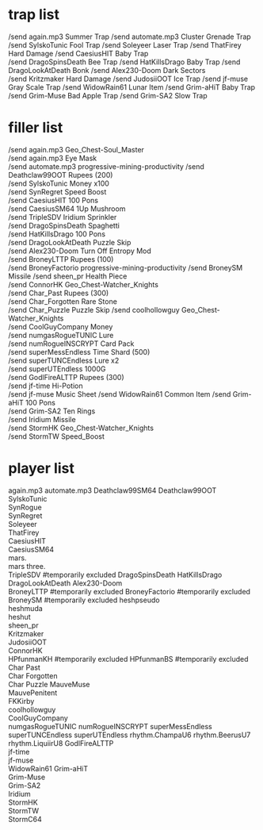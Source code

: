 # trap list

/send again.mp3 Summer Trap
/send automate.mp3 Cluster Grenade Trap
/send SylskoTunic Fool Trap
/send Soleyeer Laser Trap
/send ThatFirey Hard Damage
/send CaesiusHIT Baby Trap     
/send DragoSpinsDeath Bee Trap
/send HatKillsDrago Baby Trap
/send DragoLookAtDeath Bonk
/send Alex230-Doom Dark Sectors      
/send Kritzmaker Hard Damage
/send JudosiiOOT Ice Trap
/send jf-muse Gray Scale Trap
/send WidowRain61 Lunar Item
/send Grim-aHiT Baby Trap
/send Grim-Muse Bad Apple Trap
/send Grim-SA2 Slow Trap

# filler list

/send again.mp3 Geo_Chest-Soul_Master          
/send again.mp3 Eye Mask                       
/send automate.mp3 progressive-mining-productivity
/send Deathclaw99OOT Rupees (200)                   
/send SylskoTunic Money x100                        
/send SynRegret Speed Boost               
/send CaesiusHIT 100 Pons                       
/send CaesiusSM64 1Up Mushroom                     
/send TripleSDV Iridium Sprinkler              
/send DragoSpinsDeath Spaghetti                      
/send HatKillsDrago 100 Pons                       
/send DragoLookAtDeath Puzzle Skip                    
/send Alex230-Doom Turn Off Entropy Mod           
/send BroneyLTTP Rupees (100)                   
/send BroneyFactorio progressive-mining-productivity
/send BroneySM Missile
/send sheen_pr Health Piece                       
/send ConnorHK Geo_Chest-Watcher_Knights                     
/send Char_Past Rupees (300)                   
/send Char_Forgotten Rare Stone                     
/send Char_Puzzle Puzzle Skip
/send coolhollowguy Geo_Chest-Watcher_Knights      
/send CoolGuyCompany Money                          
/send numgasRogueTUNIC Lure                           
/send numRogueINSCRYPT Card Pack                      
/send superMessEndless Time Shard (500)               
/send superTUNCEndless Lure x2                        
/send superUTEndless 1000G                          
/send GodlFireALTTP Rupees (300)                   
/send jf-time Hi-Potion                      
/send jf-muse Music Sheet
/send WidowRain61 Common Item
/send Grim-aHiT 100 Pons                      
/send Grim-SA2 Ten Rings                      
/send Iridium Missile                        
/send StormHK Geo_Chest-Watcher_Knights      
/send StormTW Speed_Boost                    

# player list

again.mp3
automate.mp3
Deathclaw99SM64 
Deathclaw99OOT  
SylskoTunic     
SynRogue        
SynRegret       
Soleyeer        
ThatFirey       
CaesiusHIT      
CaesiusSM64     
mars.           
mars three.     
TripleSDV       #temporarily excluded
DragoSpinsDeath 
HatKillsDrago   
DragoLookAtDeath
Alex230-Doom    
BroneyLTTP      #temporarily excluded
BroneyFactorio  #temporarily excluded
BroneySM        #temporarily excluded
heshpseudo      
heshmuda        
heshut          
sheen_pr        
Kritzmaker      
JudosiiOOT      
ConnorHK        
HPfunmanKH      #temporarily excluded
HPfunmanBS      #temporarily excluded
Char Past       
Char Forgotten  
Char Puzzle 
MauveMuse       
MauvePenitent   
FKKirby         
coolhollowguy   
CoolGuyCompany  
numgasRogueTUNIC
numRogueINSCRYPT
superMessEndless
superTUNCEndless
superUTEndless
rhythm.ChampaU6
rhythm.BeerusU7
rhythm.LiquiirU8
GodlFireALTTP   
jf-time         
jf-muse         
WidowRain61
Grim-aHiT       
Grim-Muse       
Grim-SA2        
Iridium         
StormHK         
StormTW         
StormC64